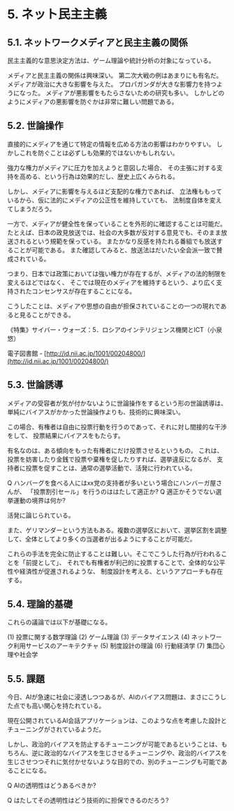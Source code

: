 # 5. ネット民主主義

## 5.1. ネットワークメディアと民主主義の関係

民主主義的な意思決定方法は、ゲーム理論や統計分析の対象になっている。

メディアと民主主義の関係は興味深い。
第二次大戦の例はあまりにも有名だ。
メディアが政治に大きな影響を与えた。
プロパガンダが大きな影響力を持つようになった。
メディアが悪影響をもたらさないための研究も多い。
しかしどのようにメディアの悪影響を防ぐかは非常に難しい問題である。

## 5.2. 世論操作

直接的にメディアを通じて特定の情報を広める方法の影響はわかりやすい。
しかしこれを防ぐことは必ずしも効果的ではないかもしれない。

強力な権力がメディアに圧力を加えようと意図した場合、
その主張に対する支持を高める、という行為は効果的だし、歴史上広くみられる。

しかし、メディアに影響を与えるほど支配的な権力であれば、
立法権ももっているから、仮に法的にメディアの公正性を維持していても、
法制度自体を変えてしまうだろう。

一方で、メディアが健全性を保っていることを外形的に確認することは可能だ。
たとえば、日本の政見放送では、社会の大多数が反対する意見でも、そのまま放送されるという規範を保っている。
またかなり反感を持たれる番組でも放送することが可能である。
また確認してみると、放送法はだいたい全会派一致で賛成されている。

つまり、日本では政策においては強い権力が存在するが、メディアの法的制限を変えるほどではなく、
そこでは現在のメディアを維持するという、より広く支持されたコンセンサスが存在することになる。

こうしたことは、メディアや思想の自由が担保されていることの一つの現れであると見ることができる。


《特集》サイバー・ウォーズ：5．ロシアのインテリジェンス機関とICT（小泉　悠）

電子図書館 - [http://id.nii.ac.jp/1001/00204800/](http://id.nii.ac.jp/1001/00204800/)


## 5.3. 世論誘導

メディアの受容者が気が付かないように世論操作をするという形の世論誘導は、
単純にバイアスがかかった世論操作よりも、技術的に興味深い。

この場合、有権者は自由に投票行動を行うのであって、それに対し間接的な干渉をして、
投票結果にバイアスをもたらす。

有名なのは、ある傾向をもった有権者にだけ投票させるというもの。
これは、投票を妨害したり金銭で投票や棄権を促したりすれば、選挙違反になるが、
支持者に投票を促すことは、通常の選挙活動で、活発に行われている。

Q ハンバーグを食べる人にはxx党の支持者が多いという場合にハンバーガ屋さんが、
「投票割引セール」を行うのははたして適正か?
Q 適正かそうでない選挙運動の境界は何か?

活発に論じられている。

また、ゲリマンダーという方法もある。複数の選挙区において、選挙区割を調整して、全体としてより多くの当選者が出るようにすることが可能だ。

これらの手法を完全に防止することは難しい。そこでこうした行為が行われることを「前提として」、
それでも有権者が利己的に投票することで、全体的な公平性や経済性が促進されるような、
制度設計を考える、というアプローチも存在する。

## 5.4. 理論的基礎

これらの議論では以下が基礎になる。

(1) 投票に関する数学理論
(2) ゲーム理論
(3) データサイエンス
(4) ネットワーク利用サービスのアーキテクチャ
(5) 制度設計の理論
(6) 行動経済学
(7) 集団心理や社会学

## 5.5. 課題

今日、AIが急速に社会に浸透しつつあるが、AIのバイアス問題は、まさにこうした点でも高い関心を持たれている。

現在公開されているAI会話アプリケーションは、このような点を考慮した設計とチューニングがされているようだ。

しかし、政治的バイアスを防止するチューニングが可能であるということは、もちろん、逆に政治的なバイアスを生じさせるチューニングや、政治的バイアスを生じさせつつそれに気付かせないような目的での、別のチューニングも可能であることになる。


Q AIの透明性はどうあるべきか?

Q はたしてその透明性はどう技術的に担保できるのだろう?